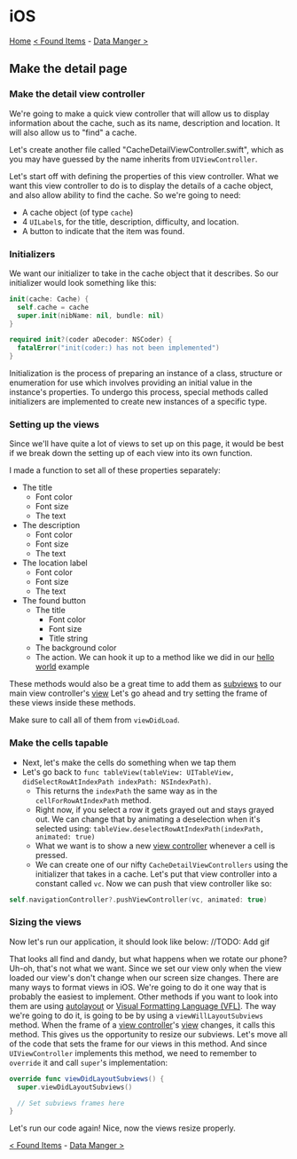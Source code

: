 # iOS
[Home](README.md)
[< Found Items](6-FoundItems.md) - [Data Manger >](8-DataManager.md)
## Make the detail page
### Make the detail view controller
We're going to make a quick view controller that will allow us to display information about the cache, such as its name, description and location. It will also allow us to "find" a cache.

Let's create another file called "CacheDetailViewController.swift", which as you may have guessed by the name inherits from `UIViewController`.

Let's start off with defining the properties of this view controller. What we want this view controller to do is to display the details of a cache object, and also allow ability to find the cache. So we're going to need:
- A cache object (of type `cache`)
- 4 `UILabel`s, for the title, description, difficulty, and location.
- A button to indicate that the item was found.

### Initializers
We want our initializer to take in the cache object that it describes. So our initializer would look something like this:

```swift
init(cache: Cache) {
  self.cache = cache
  super.init(nibName: nil, bundle: nil)
}

required init?(coder aDecoder: NSCoder) {
  fatalError("init(coder:) has not been implemented")
}
```

Initialization is the process of preparing an instance of a class, structure or enumeration for use which involves providing an initial value in the instance's properties. To undergo this process, special methods called initializers are implemented to create new instances of a specific type.

### Setting up the views
Since we'll have quite a lot of views to set up on this page, it would be best if we break down the setting up of each view into its own function.

I made a function to set all of these properties separately:
- The title
  - Font color
  - Font size
  - The text
- The description
  - Font color
  - Font size
  - The text
- The location label
  - Font color
  - Font size
  - The text
- The found button
  - The title
    - Font color
    - Font size
    - Title string
  - The background color
  - The action. We can hook it up to a method like we did in our [hello world]() example

These methods would also be a great time to add them as [subviews]() to our main view controller's [view]()
Let's go ahead and try setting the frame of these views inside these methods.

Make sure to call all of them from `viewDidLoad`.

### Make the cells tapable
  - Next, let's make the cells do something when we tap them
  - Let's go back to `func tableView(tableView: UITableView, didSelectRowAtIndexPath indexPath: NSIndexPath)`.
      - This returns the `indexPath` the same way as in the `cellForRowAtIndexPath` method.
      - Right now, if you select a row it gets grayed out and stays grayed out. We can change that by animating a deselection when it's selected using: `tableView.deselectRowAtIndexPath(indexPath, animated: true)`
      - What we want is to show a new [view controller]() whenever a cell is pressed.
      - We can create one of our nifty `CacheDetailViewControllers` using the initializer that takes in a cache. Let's put that view controller into a constant called `vc`. Now we can push that view controller like so:
```swift
self.navigationController?.pushViewController(vc, animated: true)
```

### Sizing the views
Now let's run our application, it should look like below:
//TODO: Add gif

That looks all find and dandy, but what happens when we rotate our phone? Uh-oh, that's not what we want. Since we set our view only when the view loaded our view's don't change when our screen size changes. There are many ways to format views in iOS. We're going to do it one way that is probably the easiest to implement. Other methods if you want to look into them are using [autolayout]() or [Visual Formatting Language (VFL)](). The way we're going to do it, is going to be by using a `viewWillLayoutSubviews` method. When the frame of a [view controller]()'s [view]() changes, it calls this method. This gives us the opportunity to resize our subviews. Let's move all of the code that sets the frame for our views in this method. And since `UIViewController` implements this method, we need to remember to `override` it and call `super`'s implementation:

```swift
override func viewDidLayoutSubviews() {
  super.viewDidLayoutSubviews()

  // Set subviews frames here
}
```

Let's run our code again! Nice, now the views resize properly.

[< Found Items](6-FoundItems.md) - [Data Manger >](8-DataManager.md)
